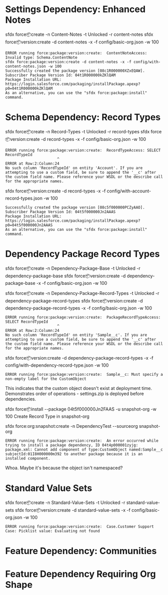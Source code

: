 # Settings Dependency: Enhanced Notes

sfdx force:package:create -n Content-Notes -t Unlocked -r content-notes
sfdx force:package:version:create -d content-notes -x -f config/basic-org.json -w 100
```
ERROR running force:package:version:create:  ContentNoteAccess: Invalid type: Schema.ContentNote
sfdx force:package:version:create -d content-notes -x -f config/with-content-notes.json -w 100
Successfully created the package version [08c1R000000XZxEQAW]. Subscriber Package Version Id: 04t1R000000kZKlQAM
Package Installation URL: https://login.salesforce.com/packaging/installPackage.apexp?p0=04t1R000000kZKlQAM
As an alternative, you can use the "sfdx force:package:install" command.
```

# Schema Dependency: Record Types

sfdx force:package:create -n Record-Types -t Unlocked -r record-types
sfdx force:package:version:create -d record-types -x -f config/basic-org.json -w 100

```
ERROR running force:package:version:create:  RecordTypeAccess: SELECT RecordTypeId
                       ^
ERROR at Row:2:Column:24
No such column 'RecordTypeId' on entity 'Account'. If you are attempting to use a custom field, be sure to append the '__c' after the custom field name. Please reference your WSDL or the describe call for the appropriate names.
```

sfdx force:package:version:create -d record-types -x -f config/with-account-record-types.json -w 100

```
Successfully created the package version [08c5f000000PCZyAAO]. Subscriber Package Version Id: 04t5f000000Jn2AAAS
Package Installation URL: https://login.salesforce.com/packaging/installPackage.apexp?p0=04t5f000000Jn2AAAS
As an alternative, you can use the "sfdx force:package:install" command.
```

# Dependency Package Record Types

sfdx force:package:create -n Dependency-Package-Base -t Unlocked -r dependency-package-base
sfdx force:package:version:create -d dependency-package-base -x -f config/basic-org.json -w 100

sfdx force:package:create -n Dependency-Package-Record-Types -t Unlocked -r dependency-package-record-types
sfdx force:package:version:create -d dependency-package-record-types -x -f config/basic-org.json -w 100

```
ERROR running force:package:version:create:  PackageRecordTypeAccess: SELECT RecordTypeId
                       ^
ERROR at Row:2:Column:24
No such column 'RecordTypeId' on entity 'Sample__c'. If you are attempting to use a custom field, be sure to append the '__c' after the custom field name. Please reference your WSDL or the describe call for the appropriate names.
```

sfdx force:package:version:create -d dependency-package-record-types -x -f config/with-dependency-record-type.json -w 100

```
ERROR running force:package:version:create:  Sample__c: Must specify a non-empty label for the CustomObject
```

This indicates that the custom object doesn't exist at deployment time. Demonstrates order of operations - settings.zip is deployed before dependencies.

sfdx force:package:install --package 04t5f000000Jn2FAAS -u snapshot-org -w 100
Create Record Type in snapshot-org

sfdx force:org:snapshot:create -n DependencyTest --sourceorg snapshot-org

```
ERROR running force:package:version:create:  An error occurred while trying to install a package dependency, ID 04t4p000001zyjg: package.xml: Cannot add component of type:CustomObject named:Sample__c subjectId:01I8H000000m392 to another package because it is an installed component.
```

Whoa. Maybe it's because the object isn't namespaced?

# Standard Value Sets

sfdx force:package:create -n Standard-Value-Sets -t Unlocked -r standard-value-sets
sfdx force:package:version:create -d standard-value-sets -x -f config/basic-org.json -w 100

```
ERROR running force:package:version:create:  Case.Customer Support Case: Picklist value: Evaluating not found
```

# Feature Dependency: Communities

# Feature Dependency Requiring Org Shape
